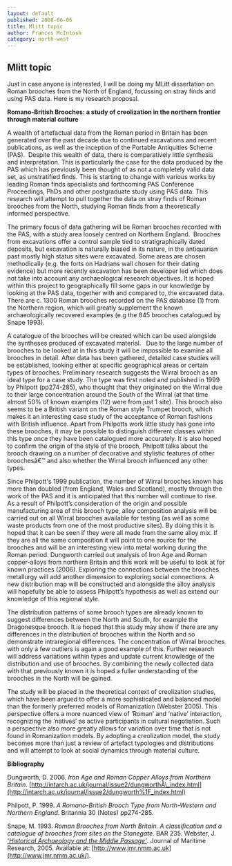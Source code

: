 ```yaml
---
layout: default
published: 2008-06-06
title: Mlitt topic
author: Frances McIntosh
category: north-west
---
```



Mlitt topic
-----------

Just in case anyone is interested, I will be doing my MLitt dissertation on Roman brooches from the North of England, 
focussing on stray finds and using PAS data. Here is my research proposal.

**Romano-British Brooches: a study of creolization in the northern frontier through material culture**

A wealth of artefactual data from the Roman period in Britain has been generated over the past decade due to continued 
excavations and recent publications, as well as the inception of the Portable Antiquities Scheme (PAS).  Despite this 
wealth of data, there is comparatively little synthesis and interpretation. This is particularly the case for the data 
produced by the PAS which has previously been thought of as not a completely valid data set, as unstratified finds. 
This is starting to change with various works by leading Roman finds specialists and forthcoming PAS Conference Proceedings, 
PhDs and other postgraduate study using PAS data. This research will attempt to pull together the data on stray finds of 
Roman brooches from the North, studying Roman finds from a theoretically informed perspective.

The primary focus of data gathering will be Roman brooches recorded with the PAS, with a study area loosely centred on 
Northern England.  Brooches from excavations offer a control sample tied to stratigraphically dated deposits, but 
excavation is naturally biased in its nature, in the antiquarian past mostly high status sites were excavated. Some 
areas are chosen methodically (e.g. the forts on Hadrians wall chosen for their dating evidence) but more recently
excavation has been developer led which does not take into account any archaeological research objectives. It is hoped 
within this project to geographically fill some gaps in our knowledge by looking at the PAS data, together with and 
compared to, the excavated data. There are c. 1300 Roman brooches recorded on the PAS database (1) from the Northern 
region, which will greatly supplement the known archaeologically recovered examples (e.g the 845 brooches catalogued by 
Snape 1993).

A catalogue of the brooches will be created which can be used alongside the syntheses produced of excavated material.  
Due to the large number of brooches to be looked at in this study it will be impossible to examine all brooches in detail. 
After data has been gathered, detailed case studies will be established, looking either at specific geographical areas or 
certain types of brooches. Preliminary research suggests the Wirral brooch as an ideal type for a case study. The type was 
first noted and published in 1999 by Philpott (pp274-285), who thought that they originated on the Wirral due to their 
large concentration around the South of the Wirral (at that time almost 50% of known examples (12) were from just 1 site). 
This brooch also seems to be a British variant on the Roman style Trumpet brooch, which makes it an interesting case study 
of the acceptance of Roman fashions with British influence. Apart from Philpotts work little study has gone into these 
brooches, it may be possible to distinguish different classes within this type once they have been catalogued more accurately. 
It is also hoped to confirm the origin of the style of the brooch, Philpott talks about the brooch drawing on a number of 
decorative and stylistic features of other broochesâ€™ and also whether the Wirral brooch influenced any other types.

Since Philpott's 1999 publication, the number of Wirral brooches known has more than doubled (from England, Wales and 
Scotland), mostly through the work of the PAS and it is anticipated that this number will continue to rise. As a result 
of Philpott’s consideration of the origin and possible manufacturing area of this brooch type, alloy composition analysis 
will be carried out on all Wirral brooches available for testing (as well as some waste products from one of the most 
productive sites). By doing this it is hoped that it can be seen if they were all made from the same alloy mix. If they 
are all the same composition it will point to one source for the brooches and will be an interesting view into metal 
working during the Roman period. Dungworth carried out analysis of Iron Age and Roman copper-alloys from northern Britain
and this work will be useful to look at for known practices (2006). Exploring the connections between the brooches 
metallurgy will add another dimension to exploring social connections. A new distribution map will be constructed and 
alongside the alloy analysis will hopefully be able to assess Philpott’s hypothesis as well as extend our knowledge of 
this regional style.

The distribution patterns of some brooch types are already known to suggest differences between the North and South, 
for example the Dragonesque brooch. It is hoped that this study may show if there are any differences in the distribution 
of brooches within the North and so demonstrate intraregional differences. The concentration of Wirral brooches with only 
a few outliers is again a good example of this. Further research will address variations within types and update current 
knowledge of the distribution and use of brooches. By combining the newly collected data with that previously known it 
is hoped a fuller understanding of the brooches in the North will be gained.

The study will be placed in the theoretical context of creolization studies, which have been argued to offer a more 
sophisticated and balanced model than the formerly preferred models of Romanization (Webster 2005). This perspective 
offers a more nuanced view of ‘Roman’ and ‘native’ interaction, recognizing the ‘natives’ as active participants in 
cultural negotiation. Such a perspective also more greatly allows for variation over time that is not found in Romanization
models. By adopting a creolization model, the study becomes more than just a review of artefact typologies and distributions 
and will attempt to look at social dynamics through material culture.

**Bibliography**

Dungworth, D. 2006. _Iron Age and Roman Copper Alloys from Northern Britain_. [http://intarch.ac.uk/journal/issue2/dungworthÂ­\_index.html](http://intarch.ac.uk/journal/issue2/dungworth%1F_index.html)

Philpott, P. 1999. _A Romano-British Brooch Type from North-Western and Northern England_. Britannia 30 (Notes) pp274-285.

Snape, M. 1993. _Roman Brooches from North Britain. A classification and a catalogue of brooches from sites on the 
Stanegate_. BAR 235. Webster, J. _[‘Historical Archaeology and the Middle Passage’](http://www.ncl.ac.uk/historical/research/publication/30675 "view complete information on this publication")_. Journal of Maritime Research, 2005. Available at: [http://www.jmr.nmm.ac.uk](http://www.jmr.nmm.ac.uk/).
